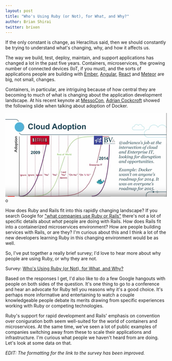 ```yaml
---
layout: post
title: "Who's Using Ruby (or Not), for What, and Why?"
author: Brian Shirai
twitter: brixen
---
```


If the only constant is change, as Heraclitus said, then we should constantly be trying to understand what's changing, why, and how it affects us.

The way we build, test, deploy, maintain, and support applications has changed a lot in the past five years. Containers, microservices, the growing number of connected devices (IoT, if you must), and the sorts of applications people are building with [Ember](http://emberjs.com/), [Angular](https://angularjs.org/), [React](http://facebook.github.io/react/) and [Meteor](https://www.meteor.com/) are big, not small, changes.

Containers, in particular, are intriguing because of how central they are becoming to much of what is changing about the application development landscape. At his recent keynote at [MessoCon](https://www.youtube.com/watch?v=c0wSmr-u5vQ&index=40&list=PLVjgeV_avap2arug3vIz8c6l72rvh9poV), [Adrian Cockcroft](https://twitter.com/adrianco) showed the following slide when talking about adoption of Docker.

![Adoption of Docker](/images/adrianco-docker-adoption-mesoscon.jpg)o

How does Ruby and Rails fit into this rapidly changing landscape? If you search Google for ["what companies use Ruby or Rails"](https://encrypted.google.com/search?hl=en&q=what%20companies%20use%20Ruby%20or%20Rails) there's not a lot of specific details about _what_ people are doing with Rails. How does Rails fit into a containerized microservices environment? How are people building services with Rails, or are they? I'm curious about this and I think a lot of the new developers learning Ruby in this changing environment would be as well.

So, I've put together a really brief survey; I'd love to hear more about why people are using Ruby, or why they are not.

Survey: [Who's Using Ruby (or Not), for What, and Why?](https://goo.gl/forms/cf8OstwXmI)

Based on the responses I get, I'd also like to do a few Google hangouts with people on both sides of the question. It's one thing to go to a conference and hear an advocate for Ruby tell you reasons why it's a good choice. It's perhaps more informative and entertaining to watch a couple knowledgeable people debate its merits drawing from specific experiences working with Ruby or competing technologies.

Ruby's support for rapid development and Rails' emphasis on convention over coniguration both seem well-suited for the world of containers and microservices. At the same time, we've seen a lot of public examples of companies switching away from these to scale their applications and infrastructure. I'm curious what people we haven't heard from are doing. Let's look at some data on that.

_EDIT: The formatting for the link to the survey has been improved._
